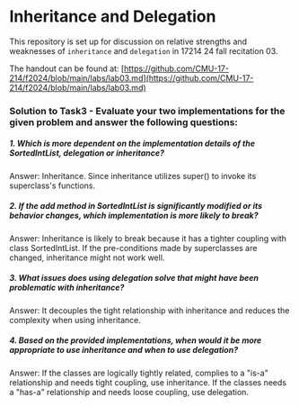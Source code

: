 # Inheritance and Delegation

This repository is set up for discussion on relative strengths and weaknesses of 
`inheritance` and `delegation` in 17214 24 fall recitation 03.

The handout can be found at: [https://github.com/CMU-17-214/f2024/blob/main/labs/lab03.md](https://github.com/CMU-17-214/f2024/blob/main/labs/lab03.md)

### Solution to Task3 - Evaluate your two implementations for the given problem and answer the following questions:

##### 1. Which is more dependent on the implementation details of the SortedIntList, delegation or inheritance?
Answer: Inheritance. Since inheritance utilizes super() to invoke its superclass's functions.
##### 2. If the add method in SortedIntList is significantly modified or its behavior changes, which implementation is more likely to break?
Answer: Inheritance is likely to break because it has a tighter coupling with class SortedIntList. If the pre-conditions made by superclasses are changed, inheritance might not work well.
##### 3. What issues does using delegation solve that might have been problematic with inheritance?
Answer: It decouples the tight relationship with inheritance and reduces the complexity when using inheritance.
##### 4. Based on the provided implementations, when would it be more appropriate to use inheritance and when to use delegation?
Answer: If the classes are logically tightly related, complies to a "is-a" relationship and needs tight coupling, use inheritance. If the classes needs a "has-a" relationship and needs loose coupling, use delegation.
